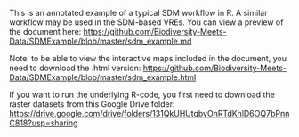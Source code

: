 This is an annotated example of a typical SDM workflow in R. A similar workflow may be used in the SDM-based VREs. 
You can view a preview of the document here: https://github.com/Biodiversity-Meets-Data/SDMExample/blob/master/sdm_example.md

Note: to be able to view the interactive maps included in the document, you need to download the .html version: https://github.com/Biodiversity-Meets-Data/SDMExample/blob/master/sdm_example.html

If you want to run the underlying R-code, you first need to download the raster datasets from this Google Drive folder: https://drive.google.com/drive/folders/131QkUHUtqbvOnRTdKnlD6OQ7bPnnC818?usp=sharing
